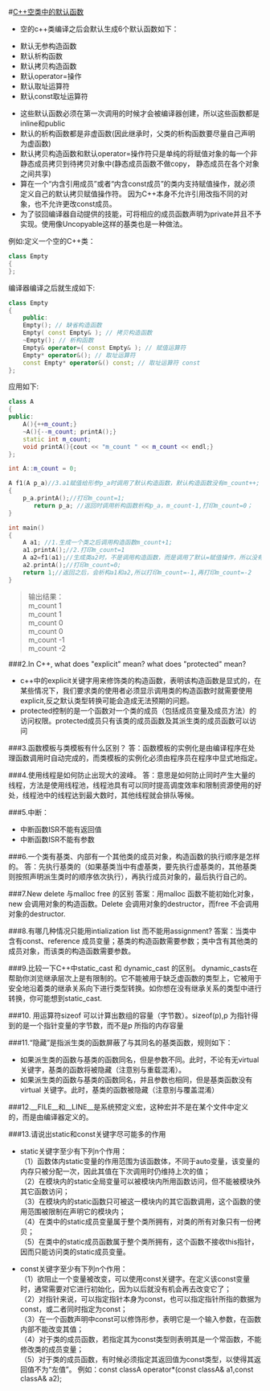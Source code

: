 
#[C++空类中的默认函数](http://blog.csdn.net/peter_teng/article/details/12041591)
* 空的c++类编译之后会默认生成6个默认函数如下：
 + 默认无参构造函数
 + 默认析构函数
 + 默认拷贝构造函数
 + 默认operator=操作
 + 默认取址运算符
 + 默认const取址运算符
  
* 这些默认函数必须在第一次调用的时候才会被编译器创建，所以这些函数都是inline和public  
* 默认的析构函数都是非虚函数(因此继承时，父类的析构函数要尽量自己声明为虚函数)  
* 默认拷贝构造函数和默认operator=操作符只是单纯的将赋值对象的每一个非静态成员拷贝到待拷贝对象中(静态成员函数不做copy，
  静态成员在各个对象之间共享)  
* 算在一个“内含引用成员”或者“内含const成员”的类内支持赋值操作，就必须定义自己的默认拷贝赋值操作符。
  因为C++本身不允许引用改指不同的对象，也不允许更改const成员。  
* 为了驳回编译器自动提供的技能，可将相应的成员函数声明为private并且不予实现。使用像Uncopyable这样的基类也是一种做法。
 
例如:定义一个空的C++类：     

```c++
class Empty
{
};
```
编译器编译之后就生成如下:  

```c++
class Empty
{
    public:
    Empty(); // 缺省构造函数
    Empty( const Empty& ); // 拷贝构造函数
    ~Empty(); // 析构函数
    Empty& operator=( const Empty& ); // 赋值运算符
    Empty* operator&(); // 取址运算符
    const Empty* operator&() const; // 取址运算符 const
};
```
应用如下:    

```c++
class A
{
public:
    A(){++m_count;}
    ~A(){--m_count; printA();}
    static int m_count;
    void printA(){cout << "m_count " << m_count << endl;}
};

int A::m_count = 0;

A f1(A p_a)//3.a1赋值给形参p_a时调用了默认构造函数，默认构造函数没有m_count++;
{
    p_a.printA();//打印m_count=1;
	   return p_a; //返回时调用析构函数析构p_a，m_count-1,打印m_count=0；
}

int main()
{
    A a1; //1.生成一个类之后调用构造函数m_count+1;
    a1.printA();//2.打印m_count=1
    A a2=f1(a1);//生成类a2时，不是调用构造函数，而是调用了默认=赋值操作，所以没有m_count++
    a2.printA();//打印m_count=0;
    return 1;//返回之后，会析构a1和a2,所以打印m_count=-1,再打印m_count=-2
}
```

> 输出结果：  
 m_count 1  
 m_count 1  
 m_count 0  
 m_count 0  
 m_count -1  
 m_count -2  


###2.In C++, what does "explicit" mean? what does "protected" mean?    
* c++中的explicit关键字用来修饰类的构造函数，表明该构造函数是显式的，在某些情况下，我们要求类的使用者必须显示调用类的构造函数时就需要使用explicit,反之默认类型转换可能会造成无法预期的问题。   
* protected控制的是一个函数对一个类的成员（包括成员变量及成员方法）的访问权限。protected成员只有该类的成员函数及其派生类的成员函数可以访问    

###3.函数模板与类模板有什么区别？
答：函数模板的实例化是由编译程序在处理函数调用时自动完成的，而类模板的实例化必须由程序员在程序中显式地指定。

###4.使用线程是如何防止出现大的波峰。
答：意思是如何防止同时产生大量的线程，方法是使用线程池，线程池具有可以同时提高调度效率和限制资源使用的好处，线程池中的线程达到最大数时，其他线程就会排队等候。

###5.中断：
* 中断函数ISR不能有返回值
* 中断函数ISR不能有参数

###6.一个类有基类、内部有一个其他类的成员对象，构造函数的执行顺序是怎样的。
答：先执行基类的（如果基类当中有虚基类，要先执行虚基类的，其他基类则按照声明派生类时的顺序依次执行），再执行成员对象的，最后执行自己的。

###7.New delete 与malloc free 的区别
答案：用malloc 函数不能初始化对象，new 会调用对象的构造函数。Delete 会调用对象的destructor，而free 不会调用对象的destructor.

###8.有哪几种情况只能用intialization list 而不能用assignment? 
答案：当类中含有const、reference 成员变量；基类的构造函数需要参数；类中含有其他类的成员对象，而该类的构造函数需要参数。

###9.比较一下C++中static_cast 和 dynamic_cast 的区别。
dynamic_casts在帮助你浏览继承层次上是有限制的。它不能被用于缺乏虚函数的类型上，它被用于安全地沿着类的继承关系向下进行类型转换。如你想在没有继承关系的类型中进行转换，你可能想到static_cast.

###10. 用运算符sizeof 可以计算出数组的容量（字节数）。sizeof(p),p 为指针得到的是一个指针变量的字节数，而不是p 所指的内存容量

###11.“隐藏”是指派生类的函数屏蔽了与其同名的基类函数，规则如下：   
+ 如果派生类的函数与基类的函数同名，但是参数不同。此时，不论有无virtual关键字，基类的函数将被隐藏（注意别与重载混淆）。     
+ 如果派生类的函数与基类的函数同名，并且参数也相同，但是基类函数没有virtual 关键字。此时，基类的函数被隐藏（注意别与覆盖混淆）     

###12.__FILE__和__LINE__是系统预定义宏，这种宏并不是在某个文件中定义的，而是由编译器定义的。

###13.请说出static和const关键字尽可能多的作用
* static关键字至少有下列n个作用：   
 （1）函数体内static变量的作用范围为该函数体，不同于auto变量，该变量的内存只被分配一次，因此其值在下次调用时仍维持上次的值；   
 （2）在模块内的static全局变量可以被模块内所用函数访问，但不能被模块外其它函数访问；   
 （3）在模块内的static函数只可被这一模块内的其它函数调用，这个函数的使用范围被限制在声明它的模块内；   
 （4）在类中的static成员变量属于整个类所拥有，对类的所有对象只有一份拷贝；    
 （5）在类中的static成员函数属于整个类所拥有，这个函数不接收this指针，因而只能访问类的static成员变量。    
 
* const关键字至少有下列n个作用：   
 （1）欲阻止一个变量被改变，可以使用const关键字。在定义该const变量时，通常需要对它进行初始化，因为以后就没有机会再去改变它了；   
 （2）对指针来说，可以指定指针本身为const，也可以指定指针所指的数据为const，或二者同时指定为const；   
 （3）在一个函数声明中const可以修饰形参，表明它是一个输入参数，在函数内部不能改变其值；   
 （4）对于类的成员函数，若指定其为const类型则表明其是一个常函数，不能修改类的成员变量；   
 （5）对于类的成员函数，有时候必须指定其返回值为const类型，以使得其返回值不为“左值”。  例如：const classA operator*(const classA& a1,const classA& a2);   

